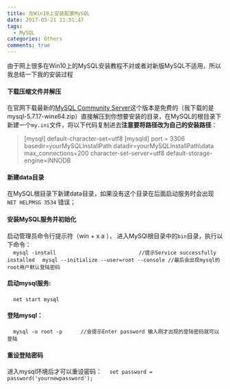 ```yaml
---
title: 在Win10上安装配置MySQL
date: 2017-03-21 11:51:47
tags:
  - MySQL
categories: Others
comments: true
---
```

由于网上很多在Win10上的MySQL安装教程不对或者对新版MySQL不适用，所以我总结一下我的安装过程
<!-- more -->
#### 下载压缩文件并解压
在官网下载最新的[MySQL Community Server](https://dev.mysql.com/downloads/mysql/)这个版本是免费的（我下载的是mysql-5.7.17-winx64.zip）直接解压到你想要安装的目录，在MySQL的根目录下新建一个`my.ini`文件，将以下代码复制进去**注意要将路径改为自己的安装路径**：  
>[mysql]
>default-character-set=utf8
>[mysqld]
>port = 3306
>basedir=yourMySQLInstallPath
>datadir=yourMySQLInstallPath\data
>max_connections=200
>character-set-server=utf8
>default-storage-engine=INNODB

#### 新建data目录
在MySQL根目录下新建data目录，如果没有这个目录在后面启动服务时会出现  `NET HELPMSG 3534` 错误；

#### 安装MySQL服务并初始化
启动管理员命令行提示符（win + x  a ）， 进入MySQl根目录中的`bin`目录，执行以下命令：  
&emsp;`mysql -install                           //提示Service successfully installed`
&emsp;`mysql --initialize --user=root --console //最后会出现mysql的root用户默认登陆密码`

#### 启动mysql服务:   
&emsp;`net start mysql`

#### 登陆mysql：    
&emsp;`mysql -u root -p      //会提示Enter password 输入刚才出现的登陆密码就可以登陆`

#### 重设登陆密码
进入mysql环境后才可以重设密码： 
&emsp;`set password = password('yournewpassword');`

